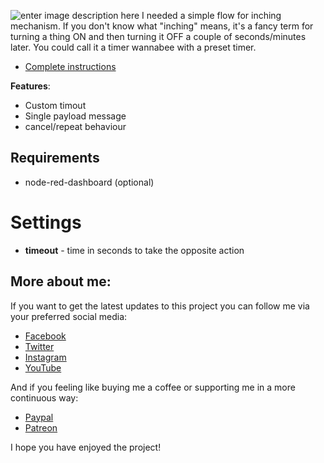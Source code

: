 
![enter image description here](https://notenoughtech.com/wp-content/uploads/2020/04/YouTube-Thumb-6.jpg)
I needed a simple flow for inching mechanism. If you don't know what "inching" means, it's a fancy term for turning a thing ON and then turning it OFF a couple of seconds/minutes later. You could call it a timer wannabee with a preset timer.

 - [Complete instructions](https://notenoughtech.com/home-automation/nodered-home-automation/inching)

**Features**:
-    Custom timout
-    Single payload message
-    cancel/repeat behaviour

## Requirements

 - node-red-dashboard  (optional)

# Settings

 - **timeout** - time in seconds to take the opposite action
 
 ## More about me:

If you want to get the latest updates to this project you can follow me via your preferred social media:

-   [Facebook](https://www.facebook.com/NotEnoughTECH/)
-   [Twitter](https://twitter.com/NotEnoughTECH)
-   [Instagram](https://www.instagram.com/notenoughtech/)
-   [YouTube](https://www.youtube.com/user/Polepositionpage)

And if you feeling like buying me a coffee or supporting me in a more continuous way:

-   [Paypal](https://www.paypal.me/notenoughtech)
-   [Patreon](https://www.patreon.com/NotEnoughTECH)

I hope you have enjoyed the project!

 